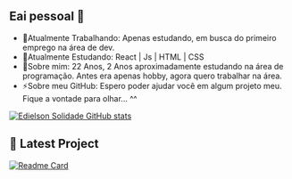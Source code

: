 ## Eai pessoal 👋
- 🔭Atualmente Trabalhando: Apenas estudando, em busca do primeiro emprego na área de dev.
- 🌱Atualmente Estudando: React | Js | HTML | CSS
- 💬Sobre mim: 22 Anos, 2 Anos aproximadamente estudando na área de programação. Antes era apenas hobby, agora quero trabalhar na área.
- ⚡Sobre meu GitHub: Espero poder ajudar você em algum projeto meu. Fique a vontade para olhar... ^^

[![Edielson Solidade GitHub stats](https://github-readme-stats.vercel.app/api?username=EdielsonSolidade&show_icons=true&theme=radical)](https://github.com/EdielsonSolidade/github-readme-stats)


## 🧩 Latest Project

[![Readme Card](https://github-readme-stats.vercel.app/api/pin/?username=EdielsonSolidade&repo=Search-CEP-Brazil&theme=radical)](https://github.com/EdielsonSolidade/Search-CEP-Brazil)


